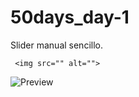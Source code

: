 # 50days_day-1

Slider manual sencillo.

```
 <img src="" alt="">

```
![Preview](https://lh3.googleusercontent.com/_uBjO-VZjxJGi9XAXaaE1SJj8VWPgrBNcW9yzV7FrwTatiZlf-5YRSpTAyK-O0jrPdJWk5ev_t07StdDwoQ_qS3kp4Dyqx2q2iP_zrDW2n9Aal5EQUdp3ADVBl3ECkKxKz2gP6g-9YF5Tt0cIemVTicRqfO1iIZsS-tzbokajZbpie1y_z5PmHEya7-hgWu1z-EwYDO9lPDDUe8_470QDpSIo7yGrqGtZ7m2xbete4SPFXaeFwNDKm1Gj0ZowEPyQ_K8J3bhWHNSSKPkJqXVfToJ4s6pNsQHTHgM2tASVXdvQH1Q_-QSm1r-w0gyynZcGE8gUIXOTKoXlSINBvn0PPFnfYk5V768fmzvKhGV0o8i8txfSgCwhCiCm_rXS-8GpdO-RmSvN92TkeyrVyqqlBe_tssWwrBCWiH_taqZBMyX2MyrbtD7k83fonGVnoBS-0xsgUjEYXbTfD-j_kJZGzV2P22HjS8TWBXjY6xQojkiR7mK5WWwWlz4GoQY9tRcoYqLWR-1oLY01S8HTkQ8lyAcvGp8pvwfnp17bjCHDQybzqbWXi2-03JxYpA1PfEVomMNFhCadrtmFghRwZDmTORFLXBUxfEFL7M4Tb_5-Tha7BAFxnIBPLPOqWAJ6QI_dSxY-0k63B0jd2yKHRuGNO8TD6tw6X43PiUpnWAHn4nEQzVTzAnG0nSMiG95eSI8bJaLKf-XSoejsn-I90RpQ092pg=w949-h460-no?authuser=0)
